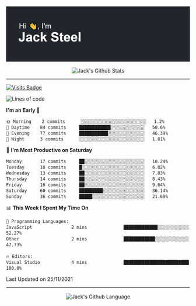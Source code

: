 <p align="center">
  <img align="center" src="https://github.com/JackSteel97/JackSteel97/blob/main/header.png?raw=true" alt="Hi, I'm Jack Steel" /> 
 </p>
<p align="center">
 <img align="center" src="https://github-readme-stats.vercel.app/api?username=jacksteel97&show_icons=true&count_private=true&theme=dracula" alt="Jack's Github Stats" /> 
</p>

<hr/>

[![Visits Badge](https://badges.pufler.dev/visits/JackSteel97/JackSteel97?color=blue&label=Profile%20Visits)](https://github.com/JackSteel97)
<!--START_SECTION:waka-->
![Lines of code](https://img.shields.io/badge/From%20Hello%20World%20I%27ve%20Written-1.4%20million%20lines%20of%20code-blue)

**I'm an Early 🐤** 

```text
🌞 Morning    2 commits      ░░░░░░░░░░░░░░░░░░░░░░░░░   1.2% 
🌆 Daytime    84 commits     ████████████░░░░░░░░░░░░░   50.6% 
🌃 Evening    77 commits     ███████████░░░░░░░░░░░░░░   46.39% 
🌙 Night      3 commits      ░░░░░░░░░░░░░░░░░░░░░░░░░   1.81%

```
📅 **I'm Most Productive on Saturday** 

```text
Monday       17 commits     ██░░░░░░░░░░░░░░░░░░░░░░░   10.24% 
Tuesday      10 commits     █░░░░░░░░░░░░░░░░░░░░░░░░   6.02% 
Wednesday    13 commits     ██░░░░░░░░░░░░░░░░░░░░░░░   7.83% 
Thursday     14 commits     ██░░░░░░░░░░░░░░░░░░░░░░░   8.43% 
Friday       16 commits     ██░░░░░░░░░░░░░░░░░░░░░░░   9.64% 
Saturday     60 commits     █████████░░░░░░░░░░░░░░░░   36.14% 
Sunday       36 commits     █████░░░░░░░░░░░░░░░░░░░░   21.69%

```


📊 **This Week I Spent My Time On** 

```text
💬 Programming Languages: 
JavaScript               2 mins              █████████████░░░░░░░░░░░░   52.27% 
Other                    2 mins              ████████████░░░░░░░░░░░░░   47.73%

🔥 Editors: 
Visual Studio            4 mins              █████████████████████████   100.0%

```


 Last Updated on 25/11/2021
<!--END_SECTION:waka-->

<hr/>

<p align="center">
    <img align="center" src="https://github-readme-stats.vercel.app/api/top-langs/?username=jacksteel97&langs_count=10&layout=compact&theme=dracula" alt="Jack's Github Language" /> 
</p>
